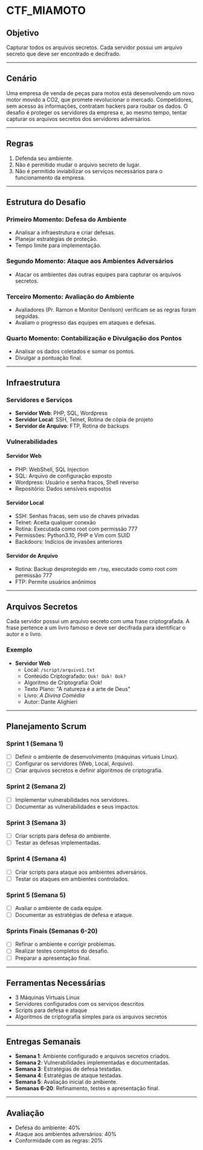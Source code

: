 # CTF_MIAMOTO

## Objetivo
Capturar todos os arquivos secretos. Cada servidor possui um arquivo secreto que deve ser encontrado e decifrado.

---

## Cenário
Uma empresa de venda de peças para motos está desenvolvendo um novo motor movido a CO2, que promete revolucionar o mercado. Competidores, sem acesso às informações, contratam hackers para roubar os dados. O desafio é proteger os servidores da empresa e, ao mesmo tempo, tentar capturar os arquivos secretos dos servidores adversários.

---

## Regras
1. Defenda seu ambiente.
2. Não é permitido mudar o arquivo secreto de lugar.
3. Não é permitido inviabilizar os serviços necessários para o funcionamento da empresa.

---

## Estrutura do Desafio

### Primeiro Momento: Defesa do Ambiente
- Analisar a infraestrutura e criar defesas.
- Planejar estratégias de proteção.
- Tempo limite para implementação.

### Segundo Momento: Ataque aos Ambientes Adversários
- Atacar os ambientes das outras equipes para capturar os arquivos secretos.

### Terceiro Momento: Avaliação do Ambiente
- Avaliadores (Pr. Ramon e Monitor Denilson) verificam se as regras foram seguidas.
- Avaliam o progresso das equipes em ataques e defesas.

### Quarto Momento: Contabilização e Divulgação dos Pontos
- Analisar os dados coletados e somar os pontos.
- Divulgar a pontuação final.

---

## Infraestrutura
### Servidores e Serviços
- **Servidor Web**: PHP, SQL, Wordpress
- **Servidor Local**: SSH, Telnet, Rotina de cópia de projeto
- **Servidor de Arquivo**: FTP, Rotina de backups

### Vulnerabilidades
#### Servidor Web
- PHP: WebShell, SQL Injection
- SQL: Arquivo de configuração exposto
- Wordpress: Usuário e senha fracos, Shell reverso
- Repositório: Dados sensíveis expostos

#### Servidor Local
- SSH: Senhas fracas, sem uso de chaves privadas
- Telnet: Aceita qualquer conexão
- Rotina: Executada como root com permissão 777
- Permissões: Python3.10, PHP e Vim com SUID
- Backdoors: Indícios de invasões anteriores

#### Servidor de Arquivo
- Rotina: Backup desprotegido em `/tmp`, executado como root com permissão 777
- FTP: Permite usuários anônimos

---

## Arquivos Secretos
Cada servidor possui um arquivo secreto com uma frase criptografada. A frase pertence a um livro famoso e deve ser decifrada para identificar o autor e o livro.

### Exemplo
- **Servidor Web**
  - Local: `/script/arquivo1.txt`
  - Conteúdo Criptografado: `Ook! Ook! Ook?`
  - Algoritmo de Criptografia: Ook!
  - Texto Plano: "A natureza é a arte de Deus"
  - Livro: *A Divina Comédia*
  - Autor: Dante Alighieri

---

## Planejamento Scrum

### Sprint 1 (Semana 1)
- [ ] Definir o ambiente de desenvolvimento (máquinas virtuais Linux).
- [ ] Configurar os servidores (Web, Local, Arquivo).
- [ ] Criar arquivos secretos e definir algoritmos de criptografia.

### Sprint 2 (Semana 2)
- [ ] Implementar vulnerabilidades nos servidores.
- [ ] Documentar as vulnerabilidades e seus impactos.

### Sprint 3 (Semana 3)
- [ ] Criar scripts para defesa do ambiente.
- [ ] Testar as defesas implementadas.

### Sprint 4 (Semana 4)
- [ ] Criar scripts para ataque aos ambientes adversários.
- [ ] Testar os ataques em ambientes controlados.

### Sprint 5 (Semana 5)
- [ ] Avaliar o ambiente de cada equipe.
- [ ] Documentar as estratégias de defesa e ataque.

### Sprints Finais (Semanas 6-20)
- [ ] Refinar o ambiente e corrigir problemas.
- [ ] Realizar testes completos do desafio.
- [ ] Preparar a apresentação final.

---

## Ferramentas Necessárias
- 3 Máquinas Virtuais Linux
- Servidores configurados com os serviços descritos
- Scripts para defesa e ataque
- Algoritmos de criptografia simples para os arquivos secretos

---

## Entregas Semanais
- **Semana 1**: Ambiente configurado e arquivos secretos criados.
- **Semana 2**: Vulnerabilidades implementadas e documentadas.
- **Semana 3**: Estratégias de defesa testadas.
- **Semana 4**: Estratégias de ataque testadas.
- **Semana 5**: Avaliação inicial do ambiente.
- **Semanas 6-20**: Refinamento, testes e apresentação final.

---

## Avaliação
- Defesa do ambiente: 40%
- Ataque aos ambientes adversários: 40%
- Conformidade com as regras: 20%
